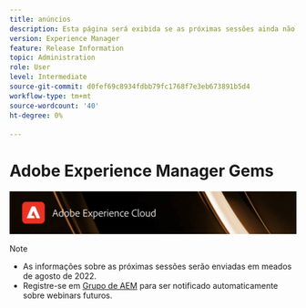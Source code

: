 ```yaml
---
title: anúncios
description: Esta página será exibida se as próximas sessões ainda não estiverem definidas.
version: Experience Manager
feature: Release Information
topic: Administration
role: User
level: Intermediate
source-git-commit: d0fef69c8934fdbb79fc1768f7e3eb673891b5d4
workflow-type: tm+mt
source-wordcount: '40'
ht-degree: 0%

---
```


# Adobe Experience Manager Gems

![](/help/assets/ADX_Gems.png)

>[!NOTE]
>
>* As informações sobre as próximas sessões serão enviadas em meados de agosto de 2022.
>* Registre-se em [Grupo de AEM](https://aem-augs.adobe.com/) para ser notificado automaticamente sobre webinars futuros.
